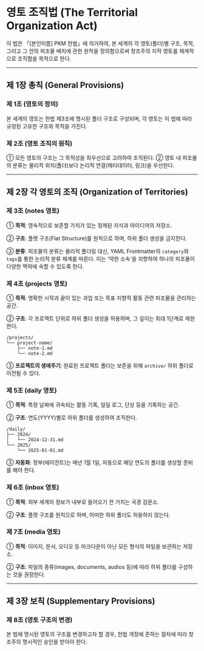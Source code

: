 # 영토 조직법 (The Territorial Organization Act)

이 법은 「[본인이름] PKM 헌법」에 의거하여, 본 세계의 각 영토(폴더)별 구조, 목적, 그리고 그 안의 피조물 배치에 관한 원칙을 정의함으로써 창조주의 지적 영토를 체계적으로 조직함을 목적으로 한다.

---

## 제 1장 총칙 (General Provisions)

### 제 1조 (영토의 정의)

본 세계의 영토는 헌법 제3조에 명시된 폴더 구조로 구성되며, 각 영토는 이 법에 따라 규정된 고유한 구조와 목적을 가진다.

### 제 2조 (영토 조직의 원칙)

① 모든 영토의 구조는 그 목적성을 최우선으로 고려하여 조직된다.
② 영토 내 피조물의 분류는 물리적 위치(폴더)보다 논리적 연결(메타데이터, 링크)을 우선한다.

---

## 제 2장 각 영토의 조직 (Organization of Territories)

### 제 3조 (notes 영토)

① **목적**: 영속적으로 보존할 가치가 있는 정제된 지식과 아이디어의 저장소.

② **구조**: 플랫 구조(Flat Structure)를 원칙으로 하며, 하위 폴더 생성을 금지한다.

③ **분류**: 피조물의 분류는 물리적 폴더링 대신, YAML Frontmatter의 `category`와 `tags`를 통한 논리적 분류 체계를 따른다. 이는 '약한 소속'을 지향하여 하나의 피조물이 다양한 맥락에 속할 수 있도록 한다.

### 제 4조 (projects 영토)

① **목적**: 명확한 시작과 끝이 있는 과업 또는 목표 지향적 활동 관련 피조물을 관리하는 공간.

② **구조**: 각 프로젝트 단위로 하위 폴더 생성을 허용하며, 그 깊이는 최대 1단계로 제한한다.

```
/projects/
└── project-name/
    ├── note-1.md
    └── note-2.md
```

③ **프로젝트의 생애주기**: 완료된 프로젝트 폴더는 보존을 위해 `archive/` 하위 폴더로 이전될 수 있다.

### 제 5조 (daily 영토)

① **목적**: 특정 날짜에 귀속되는 활동 기록, 일일 로그, 단상 등을 기록하는 공간.

② **구조**: 연도(YYYY)별로 하위 폴더를 생성하여 조직한다.

```
/daily/
├── 2024/
│   └── 2024-12-31.md
└── 2025/
    └── 2025-01-01.md
```

③ **자동화**: 정부(에이전트)는 매년 1월 1일, 자동으로 해당 연도의 폴더를 생성할 준비를 해야 한다.

### 제 6조 (inbox 영토)

① **목적**: 외부 세계의 정보가 내부로 들어오기 전 거치는 국경 검문소.

② **구조**: 플랫 구조를 원칙으로 하며, 어떠한 하위 폴더도 허용하지 않는다.

### 제 7조 (media 영토)

① **목적**: 이미지, 문서, 오디오 등 마크다운이 아닌 모든 형식의 파일을 보관하는 저장소.

② **구조**: 파일의 종류(images, documents, audios 등)에 따라 하위 폴더를 구성하는 것을 권장한다.

---

## 제 3장 보칙 (Supplementary Provisions)

### 제 8조 (영토 구조의 변경)

본 법에 명시된 영토의 구조를 변경하고자 할 경우, 헌법 개정에 준하는 절차에 따라 창조주의 명시적인 승인을 받아야 한다.
